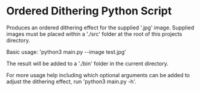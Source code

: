 # Ordered Dithering Python Script

Produces an ordered dithering effect for the supplied '.jpg' image. Supplied images must be placed within a './src' folder at the root of this projects directory.

Basic usage:
'python3 main.py --image test.jpg'

The result will be added to a './bin' folder in the current directory.

For more usage help including which optional arguments can be added to adjust the dithering effect, run 'python3 main.py -h'.
